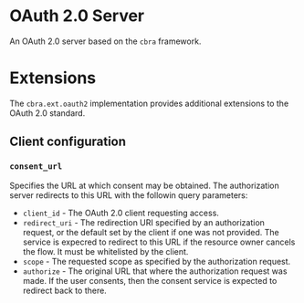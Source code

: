 # OAuth 2.0 Server

An OAuth 2.0 server based on the `cbra` framework.


# Extensions

The `cbra.ext.oauth2` implementation provides additional extensions to the
OAuth 2.0 standard.

## Client configuration

### `consent_url`

Specifies the URL at which consent may be obtained. The authorization server
redirects to this URL with the followin query parameters:

- `client_id` - The OAuth 2.0 client requesting access.
- `redirect_uri` - The redirection URI specified by an authorization request,
  or the default set by the client if one was not provided. The service is
  expecred to redirect to this URL if the resource owner cancels the flow. It
  must be whitelisted by the client.
- `scope` - The requested scope as specified by the authorization request.
- `authorize` - The original URL that where the authorization request was
  made. If the user consents, then the consent service is expected to
  redirect back to there.
